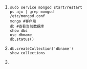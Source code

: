 1. ```
   sudo service mongod start/restart
   ps ajx | grep mongod
   /etc/mongod.conf
   mongo #客户端
   db #查看当前数据库
   show dbs
   use dbname
   db.status()
   ```

2. ```
   db.createCollection('dbname') 
   show collections
   ```

3. ​

